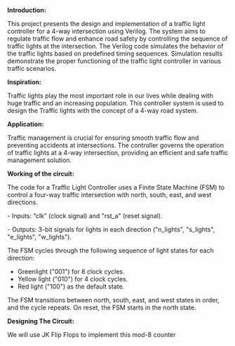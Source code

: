 **Introduction:**
<p>This project presents the design and implementation of a traffic light controller for a 4-way intersection using Verilog. The system aims to regulate traffic flow and enhance road safety by controlling the sequence of traffic lights at the intersection. The Verilog code simulates the behavior of the traffic lights based on predefined timing sequences. Simulation results demonstrate the proper functioning of the traffic light controller in various traffic scenarios.</p>

**Inspiration:**
<p>Traffic lights play the most important role in our lives while dealing with huge traffic and an increasing population. This controller system is used to design the Traffic lights with the concept of a 4-way road system.</p>

**Application:**
<p>Traffic management is crucial for ensuring smooth traffic flow and preventing accidents at intersections. The controller governs the operation of traffic lights at a 4-way intersection, providing an efficient and safe traffic management solution.</p>


**Working of the circuit:**
<p>The code for a Traffic Light Controller uses a Finite State Machine (FSM) to control a four-way traffic intersection with north, south, east, and west directions. </p>
<p>- Inputs: “clk” (clock signal) and "rst_a" (reset signal).</p>
<p>- Outputs: 3-bit signals for lights in each direction ("n_lights", "s_lights", "e_lights", "w_lights").</p>

The FSM cycles through the following sequence of light states for each direction:
- Greenlight ("001") for 8 clock cycles.
- Yellow light ("010") for 4 clock cycles.
- Red light ("100") as the default state.
  
The FSM transitions between north, south, east, and west states in order, and the cycle repeats. On reset, the FSM starts in the north state.

**Designing The Circuit:**
<p>We will use JK Flip Flops to implement this mod-8 counter</p>

